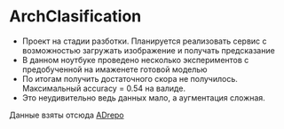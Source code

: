 # ArchClasification

- Проект на стадии разботки. Планируется реализовать сервис с возможностью загружать изображение и получать предсказание
- В данном ноутбуке проведено несколько экспериментов с предобученной на имаженете готовой моделью
- По итогам получить достаточного скора не получилось. Максимальный  accuracy  = 0.54 на валиде.
- Это неудивительно ведь данных мало, а аугментация сложная.


Данные взяты отсюда [ADrepo](https://github.com/msand67/ADrepo)
